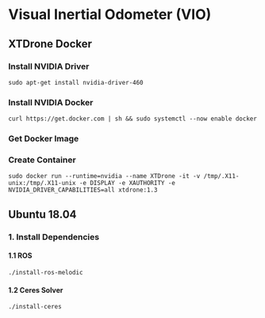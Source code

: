 # Visual Inertial Odometer (VIO)
## XTDrone Docker
### Install NVIDIA Driver
`sudo apt-get install nvidia-driver-460`
### Install NVIDIA Docker
`curl https://get.docker.com | sh && sudo systemctl --now enable docker`
### Get Docker Image

### Create Container
`sudo docker run --runtime=nvidia --name XTDrone -it -v /tmp/.X11-unix:/tmp/.X11-unix -e DISPLAY -e XAUTHORITY -e NVIDIA_DRIVER_CAPABILITIES=all xtdrone:1.3`


## Ubuntu 18.04
### 1. Install Dependencies
#### 1.1 ROS
`./install-ros-melodic`

#### 1.2 Ceres Solver
`./install-ceres`